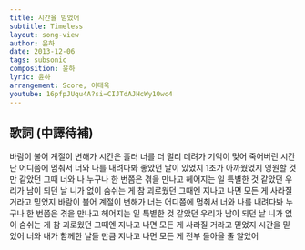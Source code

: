 ```yaml
---
title: 시간을 믿었어
subtitle: Timeless
layout: song-view
author: 윤하
date: 2013-12-06
tags: subsonic
composition: 윤하
lyric: 윤하
arrangement: Score, 이태욱
youtube: 16pfpJUqu4A?si=CIJTdAJHcWy10wc4
---
```


## 歌詞 (中譯待補)

바람이 불어 계절이 변해가
시간은 흘러 너를 더 멀리 데려가
기억이 멎어 죽어버린 시간
난 어디쯤에 멈춰서 너와 나를 내려다봐
좋았던 날이 있었지 1초가 아까웠었지
영원할 것만 같았던 그때 너와 나
누구나 한 번쯤은 겪을 만나고 헤어지는 일
특별한 것 같았던 우리가 남이 되던 날
니가 없이 숨쉬는 게 참 괴로웠던 그때엔
지나고 나면 모든 게 사라질 거라고 믿었지
바람이 불어 계절이 변해가
너는 어디쯤에 멈춰서 너와 나를 내려다봐
누구나 한 번쯤은 겪을 만나고 헤어지는 일
특별한 것 같았던 우리가 남이 되던 날
니가 없이 숨쉬는 게 참 괴로웠던 그때엔
지나고 나면 모든 게 사라질 거라고 믿었지
시간을 믿었어 너와 내가 함께한 날들 만큼
지나고 나면 모든 게 전부 돌아올 줄 알았어
